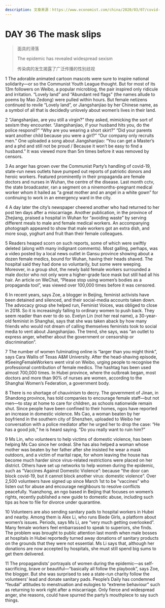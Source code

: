 ```yaml
---
description: 文章来源：https://www.economist.com/china/2020/03/07/covid-19-has-revealed-widespread-sexism-in-china
---
```


# DAY 36 The mask slips
> 面具的滑落
 > 
> The epidemic has revealed widespread sexism
 > 
> 传染病的发生揭露了广泛传播的性别歧视
 > 

1 The adorable animated cartoon mascots were sure to inspire national solidarity—or so the Communist Youth League thought. But for most of its 13m followers on Weibo, a popular microblog, the pair inspired only ridicule and irritation. “Lovely land” and “Abundant red flags” (the names allude to poems by Mao Zedong) were pulled within hours. But female netizens continued to revile “Lovely land”, or Jiangshanjiao by her Chinese name, as a symbol of all that is decidedly unlovely
about women’s lives in their land.

2 “Jiangshanjiao, are you still a virgin?” they asked, mimicking the sort of sexism they encounter. “Jiangshanjiao, if your husband hits you, do the police respond?” “Why are you wearing a short skirt?” “Did
your parents want another child because you were a girl?” “Our company only recruits men.” One uploaded a song about Jiangshanjiao: “You can get a Master’s and a phd and still not be proud / Because it
won’t be easy to find a husband.” It was viewed more than 5m times before it was removed by censors.

3 As anger has grown over the Communist Party’s handling of covid-19, state-run news outlets have pumped out reports of patriotic donors and heroic workers. Featured prominently in their propaganda are
female doctors and nurses in Wuhan, the centre of the disease. Last month cctv, the state broadcaster, ran a segment on a ninemonths-pregnant medical worker whom it hailed as “a great mother and an angel in a white gown” for continuing to work in an emergency ward in the city.

4 A day later the city’s newspaper cheered another who had returned to her post ten days after a miscarriage. Another publication, in the province of Zhejiang, praised a hospital in Wuhan for “avoiding waste” by serving different meals to male and female medical workers. An accompanying photograph appeared to show that male workers
got an extra dish, and more soup, yoghurt and fruit than their female colleagues.

5 Readers heaped scorn on such reports, some of which were swiftly deleted (along with many indignant comments). Most
galling, perhaps, was a video posted by a local news outlet in Gansu province showing about a dozen female medics, bound for
Wuhan, having their heads shaved. The hospital said they had done so voluntarily, but some were weeping. Moreover, in a
group shot, the newly bald female workers surrounded a male doctor who not only wore a higher-grade face mask but still had
all his hair. An article on WeChat, “Please stop using women’s bodies as a propaganda tool”, was viewed over 100,000 times before it was censored.

6 In recent years, says Zoe, a blogger in Beijing, feminist activists have been detained and silenced, and their social-media accounts taken down. The advocacy group she helped run, Feminist Voices, was
obliged to close in 2018. So it is increasingly falling to ordinary women to push back. They seem readier than ever to do so. Evelyn Lin (not her real name), a 30-year-old feminist in Shanghai, says that she was taken aback by how many friends who would not dream of calling themselves feminists took to social media to vent about Jiangshanjiao. The trend, she says, was “an outlet to express anger, whether about the government or censorship or discrimination”.

7 The number of women fulminating online is “larger than you might think”, says Cara Wallis of Texas A&M University. After the head-shaving episode, #SeeingFemaleWorkers went viral on Weibo, urging people to recognise the professional contribution of female medics. The hashtag has been used almost 700,000 times. In Hubei
province, where the outbreak began, most doctors and more than 90% of nurses are women, according to the Shanghai Women’s Federation, a government body.

8 There is no shortage of chauvinism to decry. The government of Jinan, in Shandong province, has told companies to encourage female staff—but not men—to stay at home to care for children, as schools nationwide remain shut. Since people have been confined to their homes, ngos have reported an increase in domestic violence.
Ms Cao, a woman beaten by her boyfriend in the southern city of Shenzhen, uploaded to Weibo her conversation with a police
mediator after he urged her to drop the case: “He has a good job,” he is heard saying. “Do you really want to ruin him?”

9 Ms Lin, who volunteers to help victims of domestic violence, has been helping Ms Cao since her ordeal. She has also helped a
woman whose mother was beaten by her father after she insisted he wear a mask outdoors, and a victim of marital rape, for
whom leaving the house has become much harder since virus-related restrictions were placed on her district. Others have set
up networks to help women during the epidemic, such as “Vaccines Against Domestic Violence”: because “the door can block covid-19, but it cannot block another virus: domestic violence”. Over 2,500 volunteers have signed up since March 1st to be “vaccines” who listen out for abuse and encourage neighbours to resolve conflicts peacefully. Yuanzhong, an ngo based in Beijing that focuses on women’s rights, recently published a new guide to domestic abuse, including such tips as how to file for divorce under quarantine.

10 Volunteers are also sending sanitary pads to hospital workers in Hubei and nearby. Among them is Alex Li, who runs
Biede Girls, a platform about women’s issues. Periods, says Ms Li, are “very much getting overlooked”. Many female workers feel embarrassed to speak to superiors, she finds. The problem was brought to public attention last month when male bosses at hospitals in Hubei reportedly turned away donations of sanitary products on the
grounds that they were not essential. Ms Li says that, although her donations are now accepted by hospitals, she must still spend
big sums to get them delivered.

11 The propagandists’ portrayals of women during the epidemic—as self-sacrificing, brave or beautiful—“basically all follow the playbook”, says Zoe, the blogger. But she was surprised to see a state-run
charity follow the volunteers’ lead and donate sanitary pads. People’s Daily has condemned “feudal” attitudes to menstruation and eulogies to “extreme behaviour” such as returning to work right after a miscarriage. Only fierce and widespread anger, she reasons, could have spurred the party’s mouthpiece to say such things.

